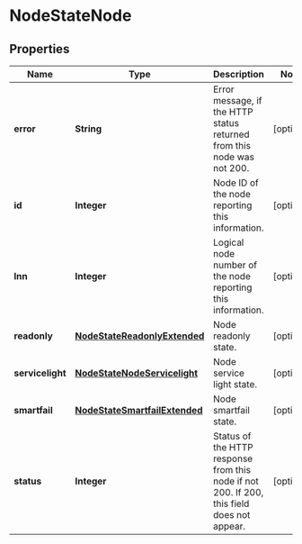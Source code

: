
# NodeStateNode

## Properties
Name | Type | Description | Notes
------------ | ------------- | ------------- | -------------
**error** | **String** | Error message, if the HTTP status returned from this node was not 200. |  [optional]
**id** | **Integer** | Node ID of the node reporting this information. |  [optional]
**lnn** | **Integer** | Logical node number of the node reporting this information. |  [optional]
**readonly** | [**NodeStateReadonlyExtended**](NodeStateReadonlyExtended.md) | Node readonly state. |  [optional]
**servicelight** | [**NodeStateNodeServicelight**](NodeStateNodeServicelight.md) | Node service light state. |  [optional]
**smartfail** | [**NodeStateSmartfailExtended**](NodeStateSmartfailExtended.md) | Node smartfail state. |  [optional]
**status** | **Integer** | Status of the HTTP response from this node if not 200.  If 200, this field does not appear. |  [optional]



